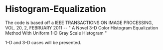 # Histogram-Equalization
The code is based off a IEEE TRANSACTIONS ON IMAGE PROCESSING, VOL. 20, 2, FEBRUARY 2011 -- " A Novel 3-D Color Histogram Equalization Method With Uniform 1-D Gray Scale Histogram "


1-D and 3-D cases will be presented.
